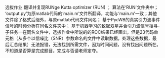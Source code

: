 选拔作业
翻译并复现RUNge Kutta optimizer (RUN) ；
算法在‘RUN’文件夹中；
‘output.py’为原matlab代码的‘main.m’文件所翻译，功能与‘main.m’一致；其他文件除了格式后缀外，与原matlab代码文件同名；
基于PycWB的真实引力波事件信号的时频分析在同名文件夹中；
基于机器学习的致密双星并合引力波信号搜寻-子任务一在同名文件中，选拔作业中所说的的ROC结果已经画出，但是23代码单元格（从多个以信噪比（SNR）参数命名的文件中读取数据，处理这些数据，最后汇总结果）无法报错，无法找到所需文件，因为时间问题，没有找出问题所在。不知道是否算是完成题目，完成与否请老师定夺。
